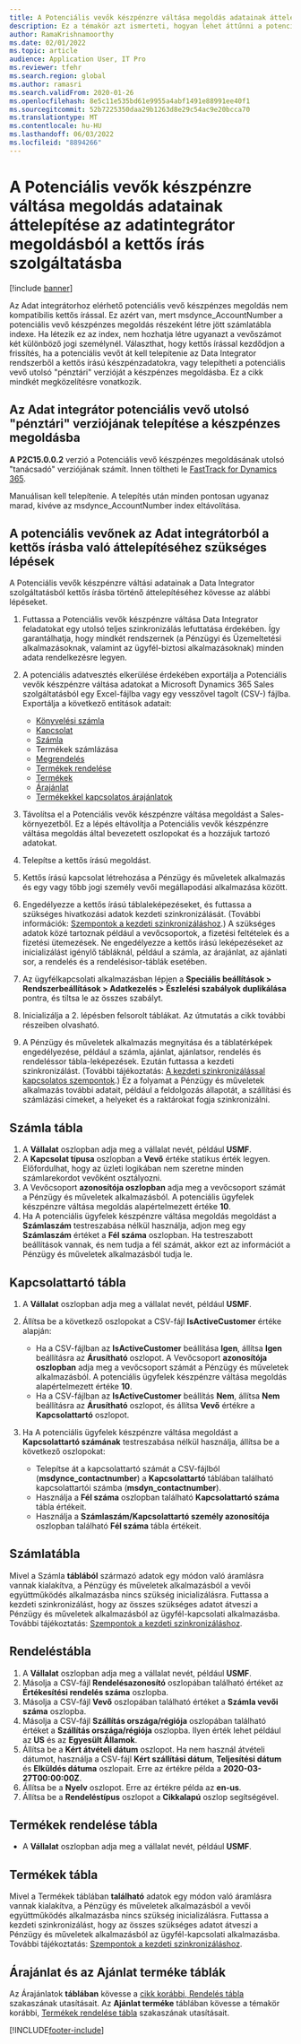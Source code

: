 ```yaml
---
title: A Potenciális vevők készpénzre váltása megoldás adatainak áttelepítése az adatintegrátor megoldásból a kettős írás szolgáltatásba
description: Ez a témakör azt ismerteti, hogyan lehet áttűnni a potenciális vevőt az Adat integrátorból a kettős írásba.
author: RamaKrishnamoorthy
ms.date: 02/01/2022
ms.topic: article
audience: Application User, IT Pro
ms.reviewer: tfehr
ms.search.region: global
ms.author: ramasri
ms.search.validFrom: 2020-01-26
ms.openlocfilehash: 8e5c11e535bd61e9955a4abf1491e88991ee40f1
ms.sourcegitcommit: 52b7225350daa29b1263d8e29c54ac9e20bcca70
ms.translationtype: MT
ms.contentlocale: hu-HU
ms.lasthandoff: 06/03/2022
ms.locfileid: "8894266"
---
```

# <a name="migrate-prospect-to-cash-data-from-data-integrator-to-dual-write"></a>A Potenciális vevők készpénzre váltása megoldás adatainak áttelepítése az adatintegrátor megoldásból a kettős írás szolgáltatásba

[!include [banner](../../includes/banner.md)]

Az Adat integrátorhoz elérhető potenciális vevő készpénzes megoldás nem kompatibilis kettős írással. Ez azért van, mert msdynce_AccountNumber a potenciális vevő készpénzes megoldás részeként létre jött számlatábla indexe. Ha létezik ez az index, nem hozhatja létre ugyanazt a vevőszámot két különböző jogi személynél. Választhat, hogy kettős írással kezdődjon a frissítés, ha a potenciális vevőt át kell telepítenie az Data Integrator rendszerből a kettős írású készpénzadatokra, vagy telepítheti a potenciális vevő utolsó "pénztári" verzióját a készpénzes megoldásba. Ez a cikk mindkét megközelítésre vonatkozik.

## <a name="install-the-last-dorman-version-of-the-data-integrator-prospect-to-cash-solution"></a>Az Adat integrátor potenciális vevő utolsó "pénztári" verziójának telepítése a készpénzes megoldásba

**A P2C15.0.0.2** verzió a Potenciális vevő készpénzes megoldásának utolsó "tanácsadó" verziójának számít. Innen töltheti le [FastTrack for Dynamics 365](https://github.com/microsoft/Dynamics-365-FastTrack-Implementation-Assets/tree/master/Dual-write/P2C).

Manuálisan kell telepítenie. A telepítés után minden pontosan ugyanaz marad, kivéve az msdynce_AccountNumber index eltávolítása.

## <a name="steps-to-migrate-prospect-to-cash-data-from-data-integrator-to-dual-write"></a>A potenciális vevőnek az Adat integrátorból a kettős írásba való áttelepítéséhez szükséges lépések

A Potenciális vevők készpénzre váltási adatainak a Data Integrator szolgáltatásból kettős írásba történő áttelepítéséhez kövesse az alábbi lépéseket.

1. Futtassa a Potenciális vevők készpénzre váltása Data Integrator feladatokat egy utolsó teljes szinkronizálás lefuttatása érdekében. Így garantálhatja, hogy mindkét rendszernek (a Pénzügyi és Üzemeltetési alkalmazásoknak, valamint az ügyfél-biztosi alkalmazásoknak) minden adata rendelkezésre legyen.
2. A potenciális adatvesztés elkerülése érdekében exportálja a Potenciális vevők készpénzre váltása adatokat a Microsoft Dynamics 365 Sales szolgáltatásból egy Excel-fájlba vagy egy vesszővel tagolt (CSV-) fájlba. Exportálja a következő entitások adatait:

    - [Könyvelési számla](#account-table)
    - [Kapcsolat](#contact-table)
    - [Számla](#invoice-table)
    - Termékek számlázása
    - [Megrendelés](#order-table)
    - [Termékek rendelése](#order-products-table)
    - [Termékek](#products-table)
    - [Árajánlat](#quote-and-quote-product-tables)
    - [Termékekkel kapcsolatos árajánlatok](#quote-and-quote-product-tables)

3. Távolítsa el a Potenciális vevők készpénzre váltása megoldást a Sales-környezetből. Ez a lépés eltávolítja a Potenciális vevők készpénzre váltása megoldás által bevezetett oszlopokat és a hozzájuk tartozó adatokat.
4. Telepítse a kettős írású megoldást.
5. Kettős írású kapcsolat létrehozása a Pénzügy és műveletek alkalmazás és egy vagy több jogi személy vevői megállapodási alkalmazása között.
6. Engedélyezze a kettős írású táblaleképezéseket, és futtassa a szükséges hivatkozási adatok kezdeti szinkronizálását. (További információk: [Szempontok a kezdeti szinkronizáláshoz](initial-sync-guidance.md).) A szükséges adatok közé tartoznak például a vevőcsoportok, a fizetési feltételek és a fizetési ütemezések. Ne engedélyezze a kettős írású leképezéseket az inicializálást igénylő tábláknál, például a számla, az árajánlat, az ajánlati sor, a rendelés és a rendelésisor-táblák esetében.
7. Az ügyfélkapcsolati alkalmazásban lépjen a **Speciális beállítások \> Rendszerbeállítások \> Adatkezelés \> Észlelési szabályok duplikálása** pontra, és tiltsa le az összes szabályt.
8. Inicializálja a 2. lépésben felsorolt táblákat. Az útmutatás a cikk további részeiben olvasható.
9. A Pénzügy és műveletek alkalmazás megnyitása és a táblatérképek engedélyezése, például a számla, ajánlat, ajánlatsor, rendelés és rendeléssor tábla-leképezések. Ezután futtassa a kezdeti szinkronizálást. (További tájékoztatás: [A kezdeti szinkronizálással kapcsolatos szempontok](initial-sync-guidance.md).) Ez a folyamat a Pénzügy és műveletek alkalmazás további adatait, például a feldolgozás állapotát, a szállítási és számlázási címeket, a helyeket és a raktárokat fogja szinkronizálni.

## <a name="account-table"></a>Számla tábla

1. A **Vállalat** oszlopban adja meg a vállalat nevét, például **USMF**.
2. A **Kapcsolat típusa** oszlopban a **Vevő** értéke statikus érték legyen. Előfordulhat, hogy az üzleti logikában nem szeretne minden számlarekordot vevőként osztályozni.
3. A Vevőcsoport **azonosítója oszlopban** adja meg a vevőcsoport számát a Pénzügy és műveletek alkalmazásból. A potenciális ügyfelek készpénzre váltása megoldás alapértelmezett értéke **10**.
4. Ha A potenciális ügyfelek készpénzre váltása megoldás megoldást a **Számlaszám** testreszabása nélkül használja, adjon meg egy **Számlaszám** értéket a **Fél száma** oszlopban. Ha testreszabott beállítások vannak, és nem tudja a fél számát, akkor ezt az információt a Pénzügy és műveletek alkalmazásból tudja le.

## <a name="contact-table"></a>Kapcsolattartó tábla

1. A **Vállalat** oszlopban adja meg a vállalat nevét, például **USMF**.
2. Állítsa be a következő oszlopokat a CSV-fájl **IsActiveCustomer** értéke alapján:

    - Ha a CSV-fájlban az **IsActiveCustomer** beállítása **Igen**, állítsa **Igen** beállításra az **Árusítható** oszlopot. A Vevőcsoport **azonosítója oszlopban** adja meg a vevőcsoport számát a Pénzügy és műveletek alkalmazásból. A potenciális ügyfelek készpénzre váltása megoldás alapértelmezett értéke **10**.
    - Ha a CSV-fájlban az **IsActiveCustomer** beállítás **Nem**, állítsa **Nem** beállításra az **Árusítható** oszlopot, és állítsa **Vevő** értékre a **Kapcsolattartó** oszlopot.

3. Ha A potenciális ügyfelek készpénzre váltása megoldást a **Kapcsolattartó számának** testreszabása nélkül használja, állítsa be a következő oszlopokat:

    - Telepítse át a kapcsolattartó számát a CSV-fájlból (**msdynce\_contactnumber**) a **Kapcsolattartó** táblában található kapcsolattartói számba (**msdyn\_contactnumber**).
    - Használja a **Fél száma** oszlopban található **Kapcsolattartó száma** tábla értékeit.
    - Használja a **Számlaszám/Kapcsolattartó személy azonosítója** oszlopban található **Fél száma** tábla értékeit.

## <a name="invoice-table"></a>Számlatábla

Mivel a Számla **táblából** származó adatok egy módon való áramlásra vannak kialakítva, a Pénzügy és műveletek alkalmazásból a vevői együttműködés alkalmazásba nincs szükség inicializálásra. Futtassa a kezdeti szinkronizálást, hogy az összes szükséges adatot átveszi a Pénzügy és műveletek alkalmazásból az ügyfél-kapcsolati alkalmazásba. További tájékoztatás: [Szempontok a kezdeti szinkronizáláshoz](initial-sync-guidance.md).

## <a name="order-table"></a>Rendeléstábla

1. A **Vállalat** oszlopban adja meg a vállalat nevét, például **USMF**.
2. Másolja a CSV-fájl **Rendelésazonosító** oszlopában található értéket az **Értékesítési rendelés száma** oszlopba.
3. Másolja a CSV-fájl **Vevő** oszlopában található értéket a **Számla vevői száma** oszlopba.
4. Másolja a CSV-fájl **Szállítás országa/régiója** oszlopában található értéket a **Szállítás országa/régiója** oszlopba. Ilyen érték lehet például az **US** és az **Egyesült Államok**.
5. Állítsa be a **Kért átvételi dátum** oszlopot. Ha nem használ átvételi dátumot, használja a CSV-fájl **Kért szállítási dátum**, **Teljesítési dátum** és **Elküldés dátuma** oszlopait. Erre az értékre példa a **2020-03-27T00:00:00Z**.
6. Állítsa be a **Nyelv** oszlopot. Erre az értékre példa az **en-us**.
7. Állítsa be a **Rendeléstípus** oszlopot a **Cikkalapú** oszlop segítségével.

## <a name="order-products-table"></a>Termékek rendelése tábla

- A **Vállalat** oszlopban adja meg a vállalat nevét, például **USMF**.

## <a name="products-table"></a>Termékek tábla

Mivel a Termékek táblában **található** adatok egy módon való áramlásra vannak kialakítva, a Pénzügy és műveletek alkalmazásból a vevői együttműködés alkalmazásba nincs szükség inicializálásra. Futtassa a kezdeti szinkronizálást, hogy az összes szükséges adatot átveszi a Pénzügy és műveletek alkalmazásból az ügyfél-kapcsolati alkalmazásba. További tájékoztatás: [Szempontok a kezdeti szinkronizáláshoz](initial-sync-guidance.md).

## <a name="quote-and-quote-product-tables"></a>Árajánlat és az Ajánlat terméke táblák

Az Árajánlatok **táblában** kövesse a [cikk korábbi, Rendelés tábla](#order-table) szakaszának utasításait. Az **Ajánlat terméke** táblában kövesse a témakör korábbi, [Termékek rendelése tábla](#order-products-table) szakaszának utasításait.


[!INCLUDE[footer-include](../../../../includes/footer-banner.md)]
